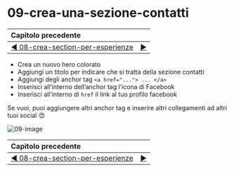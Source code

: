 # 09-crea-una-sezione-contatti

| Capitolo precedente  |      |
| :--------------- | ---------------: |
| [◀︎ 08-crea-section-per-esperienze](../08-crea-section-per-esperienze)| [▶︎](https://github.com/lykkechen/work-pop/) |

- Crea un nuovo hero colorato
- Aggiungi un titolo per indicare che si tratta della sezione contatti
- Aggiungi degli anchor tag `<a href="..."> ... </a>`
- Inserisci all’interno dell’anchor tag l’icona di Facebook
- Inserisci all’interno di `href` il link al tuo profilo facebook

Se vuoi, puoi aggiungere altri anchor tag e inserire altri collegamenti ad altri tuoi social 😍

![09-image](../assets/09-image)


| Capitolo precedente  |      |
| :--------------- | ---------------: |
| [◀︎ 08-crea-section-per-esperienze](../08-crea-section-per-esperienze)| [▶︎](https://github.com/lykkechen/work-pop/) |